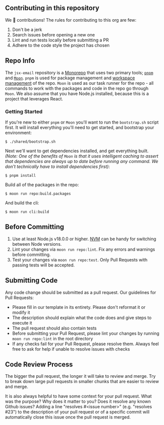 ## Contributing in this repository

We 💛 contributions! The rules for contributing to this org are few:

1. Don't be a jerk
1. Search issues before opening a new one
1. Lint and run tests locally before submitting a PR
1. Adhere to the code style the project has chosen

## Repo Info

The `jsx-email` repository is a [Monorepo](https://en.wikipedia.org/wiki/Monorepo) that uses two primary tools; [`pnpm`](https://pnpm.io/) and [`Moon`](https://moonrepo.dev/). `pnpm` is used for package management and [workspace management](https://pnpm.io/workspaces) of the repo. `Moon` is used as our task runner for the repo - all commands to work with the packages and code in the repo go through `Moon`. We also assume that you have Node.js installed, because this is a project that leverages React.

### Getting Started

If you're new to either `pnpm` or `Moon` you'll want to run the `bootstrap.sh` script first. It will install everything you'll need to get started, and bootstrap your environment:

```console
$ ./shared/bootstrap.sh
```

Next we'll want to get dependencies installed, and get everything built. _(Note: One of the benefits of `Moon` is that it uses intelligent caching to assert that dependencies are always up to date before running any command. We don't technically have to install dependencies first)_:

```console
$ pnpm install
```

Build all of the packages in the repo:

```console
$ moon run repo:build.packages
```

And build the cli:

```console
$ moon run cli:build
```

## Before Committing

1. Use at least Node.js v18.0.0 or higher. [NVM](https://github.com/creationix/nvm) can be handy for switching between Node versions.
1. Lint your changes via `moon run repo:lint`. Fix any errors and warnings before committing.
1. Test your changes via `moon run repo:test`. Only Pull Requests with passing tests will be accepted.

## Submitting Code

Any code change should be submitted as a pull request. Our guidelines for Pull Requests:

- Please fill in our template in its entirety. Please don't reformat it or modify it
- The description should explain what the code does and give steps to execute it
- The pull request should also contain tests
- Before submitting your Pull Request, please lint your changes by running `moon run repo:lint` in the root directory
- If any checks fail for your Pull Request, please resolve them. Always feel free to ask for help if unable to resolve issues with checks

## Code Review Process

The bigger the pull request, the longer it will take to review and merge. Try to break down large pull requests in smaller chunks that are easier to review and merge.

It is also always helpful to have some context for your pull request. What was the purpose? Why does it matter to you? Does it resolve any known Github issues? Adding a line "resolves #&lt;issue number&gt;" (e.g. "resolves #23") to the description of your pull request or of a specific commit will automatically close this issue once the pull request is merged.
